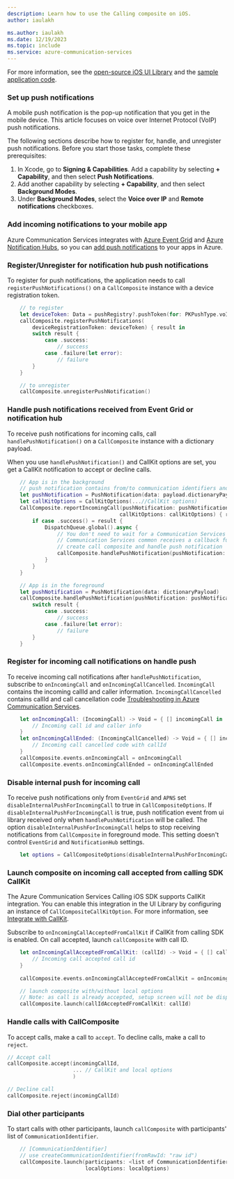 ```yaml
---
description: Learn how to use the Calling composite on iOS.
author: iaulakh

ms.author: iaulakh
ms.date: 12/19/2023
ms.topic: include
ms.service: azure-communication-services
---
```


For more information, see the [open-source iOS UI Library](https://github.com/Azure/communication-ui-library-ios) and the [sample application code](https://github.com/Azure-Samples/communication-services-ios-quickstarts/tree/main/ui-calling).

### Set up push notifications

A mobile push notification is the pop-up notification that you get in the mobile device. This article focuses on voice over Internet Protocol (VoIP) push notifications.

The following sections describe how to register for, handle, and unregister push notifications. Before you start those tasks, complete these prerequisites:

1. In Xcode, go to **Signing & Capabilities**. Add a capability by selecting **+ Capability**, and then select **Push Notifications**.
2. Add another capability by selecting **+ Capability**, and then select **Background Modes**.
3. Under **Background Modes**, select the **Voice over IP** and **Remote notifications** checkboxes.

### Add incoming notifications to your mobile app

Azure Communication Services integrates with [Azure Event Grid](../../../event-grid/overview.md) and [Azure Notification Hubs](../../../../../notification-hubs/notification-hubs-push-notification-overview.md), so you can [add push notifications](../../../../concepts/notifications.md) to your apps in Azure. 

### Register/Unregister for notification hub push notifications

To register for push notifications, the application needs to call `registerPushNotifications()` on a `CallComposite` instance with a device registration token.

```swift
    // to register
    let deviceToken: Data = pushRegistry?.pushToken(for: PKPushType.voIP)
    callComposite.registerPushNotifications(
        deviceRegistrationToken: deviceToken) { result in
        switch result {
            case .success:
                // success
            case .failure(let error):
                // failure
        }
    }

    // to unregister
    callComposite.unregisterPushNotification()
```

### Handle push notifications received from Event Grid or notification hub

To receive push notifications for incoming calls, call `handlePushNotification()` on a `CallComposite` instance with a dictionary payload.

When you use `handlePushNotification()` and CallKit options are set, you get a CallKit notification to accept or decline calls.

```swift
    // App is in the background
    // push notification contains from/to communication identifiers and event type
    let pushNotification = PushNotification(data: payload.dictionaryPayload)
    let callKitOptions = CallKitOptions(...//CallKit options)
    CallComposite.reportIncomingCall(pushNotification: pushNotification,
                                    callKitOptions: callKitOptions) { result in
        if case .success() = result {
            DispatchQueue.global().async {
                // You don't need to wait for a Communication Services token to handle the push because 
                // Communication Services common receives a callback function to get the token with refresh options
                // create call composite and handle push notification
                callComposite.handlePushNotification(pushNotification: pushNotification)
            }
        }
    }

    // App is in the foreground
    let pushNotification = PushNotification(data: dictionaryPayload)
    callComposite.handlePushNotification(pushNotification: pushNotification) { result in
        switch result {
            case .success:
                // success
            case .failure(let error):
                // failure
        }
    }
```

### Register for incoming call notifications on handle push

To receive incoming call notifications after `handlePushNotification`, subscribe to `onIncomingCall` and `onIncomingCallCancelled`. `IncomingCall` contains the incoming callId and caller information. `IncomingCallCancelled` contains callId and call cancellation code [Troubleshooting in Azure Communication Services](../../../../concepts/troubleshooting-info.md#calling-sdk-error-codes).

```swift
    let onIncomingCall: (IncomingCall) -> Void = { [] incomingCall in
        // Incoming call id and caller info
    }
    let onIncomingCallEnded: (IncomingCallCancelled) -> Void = { [] incomingCallCancelled in
        // Incoming call cancelled code with callId
    }
    callComposite.events.onIncomingCall = onIncomingCall
    callComposite.events.onIncomingCallEnded = onIncomingCallEnded
```

### Disable internal push for incoming call

To receive push notifications only from `EventGrid` and `APNS` set `disableInternalPushForIncomingCall` to true in `CallCompositeOptions`. If `disableInternalPushForIncomingCall` is true, push notification event from ui library received only when `handlePushNotification` will be called. The option `disableInternalPushForIncomingCall` helps to stop receiving notifications from `CallComposite` in foreground mode. This setting doesn't control `EventGrid` and `NotificationHub` settings.

```swift
    let options = CallCompositeOptions(disableInternalPushForIncomingCall: true)
```

### Launch composite on incoming call accepted from calling SDK CallKit
The Azure Communication Services Calling iOS SDK supports CallKit integration. You can enable this integration in the UI Library by configuring an instance of `CallCompositeCallKitOption`. For more information, see [Integrate with CallKit](../../../calling-sdk/callkit-integration#callkit-integration-within-sdk).

Subscribe to `onIncomingCallAcceptedFromCallKit` if CallKit from calling SDK is enabled. On call accepted, launch `callComposite` with call ID.

```swift
    let onIncomingCallAcceptedFromCallKit: (callId) -> Void = { [] callId in
        // Incoming call accepted call id
    }
    
    callComposite.events.onIncomingCallAcceptedFromCallKit = onIncomingCallAcceptedFromCallKit

    // launch composite with/without local options
    // Note: as call is already accepted, setup screen will not be displayed
    callComposite.launch(callIdAcceptedFromCallKit: callId)
```

### Handle calls with CallComposite 

To accept calls, make a call to `accept`. To decline calls, make a call to `reject`.

```swift
// Accept call
callComposite.accept(incomingCallId, 
                     ... // CallKit and local options
                     )

// Decline call
callComposite.reject(incomingCallId)
```

### Dial other participants

To start calls with other participants, launch `callComposite` with participants' list of `CommunicationIdentifier`.

```swift
    // [CommunicationIdentifier]
    // use createCommunicationIdentifier(fromRawId: "raw id")
    callComposite.launch(participants: <list of CommunicationIdentifier>,
                         localOptions: localOptions)
```
